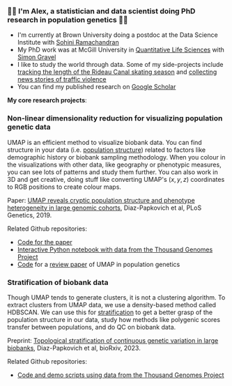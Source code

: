 ### 🧮🧬 I'm Alex, a statistician and data scientist doing PhD research in population genetics 🧬🧮

- I'm currently at Brown University doing a postdoc at the Data Science Institute with [Sohini Ramachandran](https://www.brown.edu/Research/Ramachandran_Lab/research/)
- My PhD work was at McGill University in [Quantitative Life Sciences](https://www.mcgill.ca/qls/) with [Simon Gravel](https://gravellab.github.io/) 
- I like to study the world through data. Some of my side-projects include [tracking the length of the Rideau Canal skating season](https://github.com/diazale/skateway) and [collecting news stories of traffic violence](https://github.com/diazale/death_by_car)
- You can find my published research on [Google Scholar](https://scholar.google.ca/citations?hl=en&user=CwGsVS0AAAAJ)

__My core research projects__:

### Non-linear dimensionality reduction for visualizing population genetic data

UMAP is an efficient method to visualize biobank data. You can find structure in your data (i.e. [population structure](https://en.wikipedia.org/wiki/Population_structure_(genetics))) related to factors like demographic history or biobank sampling methodology. When you colour in the visualizations with other data, like geography or phenotypic measures, you can see lots of patterns and study them further. You can also work in 3D and get creative, doing stuff like converting UMAP's $(x,y,z)$ coordinates to RGB positions to create colour maps.

Paper: [UMAP reveals cryptic population structure and phenotype heterogeneity in large genomic cohorts](https://journals.plos.org/plosgenetics/article?id=10.1371/journal.pgen.1008432), Diaz-Papkovich et al, PLoS Genetics, 2019.

Related Github repositories:
* [Code for the paper](https://github.com/diazale/gt-dimred)
* [Interactive Python notebook with data from the Thousand Genomes Project](https://github.com/diazale/1KGP_dimred)
* [Code](https://github.com/diazale/umap_review/) for a [review paper](https://www.nature.com/articles/s10038-020-00851-4) of UMAP in population genetics

### Stratification of biobank data

Though UMAP tends to generate clusters, it is not a clustering algorithm. To extract clusters from UMAP data, we use a density-based method called HDBSCAN. We can use this for [stratification](https://en.wikipedia.org/wiki/Stratified_sampling) to get a better grasp of the population structure in our data, study how methods like polygenic scores transfer between populations, and do QC on biobank data.

Preprint: [Topological stratification of continuous genetic variation in large biobanks](https://www.biorxiv.org/content/10.1101/2023.07.06.548007v1.abstract), Diaz-Papkovich et al, bioRxiv, 2023.

Related Github repositories:
* [Code and demo scripts using data from the Thousand Genomes Project](https://github.com/diazale/topstrat/)

<!--
**diazale/diazale** is a ✨ _special_ ✨ repository because its `README.md` (this file) appears on your GitHub profile.

Here are some ideas to get you started:

- 🔭 I’m currently working on ...
- 🌱 I’m currently learning ...
- 👯 I’m looking to collaborate on ...
- 🤔 I’m looking for help with ...
- 💬 Ask me about ...
- 📫 How to reach me: ...
- 😄 Pronouns: ...
- ⚡ Fun fact: ...
-->
